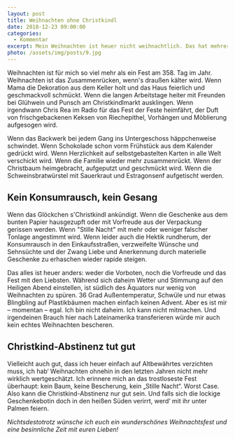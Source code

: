 ```yaml
---
layout: post
title: Weihnachten ohne Christkindl
date: 2018-12-23 09:00:00
categories:
  - Kommentar
excerpt: Mein Weihnachten ist heuer nicht weihnachtlich. Das hat mehrere Gründe
photo: /assets/img/posts/9.jpg
---
```


Weihnachten ist für mich so viel mehr als ein Fest am 358. Tag im Jahr. Weihnachten ist das Zusammenrücken, wenn's draußen kälter wird. Wenn Mama die Dekoration aus dem Keller holt und das Haus feierlich und geschmackvoll schmückt. Wenn die langen Arbeitstage heiter mit Freunden bei Glühwein und Punsch am Christkindlmarkt ausklingen. Wenn irgendwann Chris Rea im Radio für das Fest der Feste heimfährt, der Duft von frischgebackenen Keksen von Riechepithel, Vorhängen und Möblierung aufgesogen wird.

Wenn das Backwerk bei jedem Gang ins Untergeschoss häppchenweise schwindet. Wenn Schokolade schon vorm Frühstück aus dem Kalender gedrückt wird. Wenn Herzlichkeit auf selbstgebastelten Karten in alle Welt verschickt wird. Wenn die Familie wieder mehr zusammenrückt. Wenn der Christbaum heimgebracht, aufgeputzt und geschmückt wird. Wenn die Schweinsbratwürstel mit Sauerkraut und Estragonsenf aufgetischt werden.

## Kein Konsumrausch, kein Gesang

Wenn das Glöckchen s'Christkindl ankündigt. Wenn die Geschenke aus dem bunten Papier hausgezupft oder mit Vorfreude aus der Verpackung gerissen werden. Wenn "Stille Nacht" mit mehr oder weniger falscher Tonlage angestimmt wird. Wenn leider auch die Hektik rundherum, der Konsumrausch in den Einkaufsstraßen, verzweifelte Wünsche und Sehnsüchte und der Zwang Liebe und Anerkennung durch materielle Geschenke zu erhaschen wieder rapide steigen.

Das alles ist heuer anders: weder die Vorboten, noch die Vorfreude und das Fest mit den Liebsten. Während sich daheim Wetter und Stimmung auf den Heiligen Abend einstellen, ist südlich des Äquators nur wenig von Weihnachten zu spüren. 36 Grad Außentemperatur, Schwüle und nur etwas Blingbling auf Plastikbäumen machen einfach keinen Advent. Aber es ist mir – momentan – egal. Ich bin nicht daheim. Ich kann nicht mitmachen. Und irgendeinen Brauch hier nach Lateinamerika transferieren würde mir auch kein echtes Weihnachten bescheren.

## Christkind-Abstinenz tut gut

Vielleicht auch gut, dass ich heuer einfach auf Altbewährtes verzichten muss, ich hab‘ Weihnachten ohnehin in den letzten Jahren nicht mehr wirklich wertgeschätzt. Ich erinnere mich an das trostloseste Fest überhaupt: kein Baum, keine Bescherung, kein „Stille Nacht“. Worst Case. Also kann die Christkind-Abstinenz nur gut sein. Und falls sich die lockige Geschenkebotin doch in den heißen Süden verirrt, werd‘ mit ihr unter Palmen feiern.

*Nichtsdestotrotz wünsche ich euch ein wunderschönes Weihnachtsfest und eine besinnliche Zeit mit euren Lieben!*